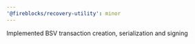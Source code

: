 ```yaml
---
'@fireblocks/recovery-utility': minor
---
```


Implemented BSV transaction creation, serialization and signing
